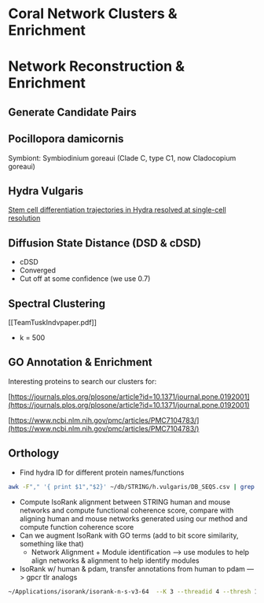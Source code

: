 # Coral Network Clusters & Enrichment

# Network Reconstruction & Enrichment

## Generate Candidate Pairs

## Pocillopora damicornis

Symbiont: Symbiodinium goreaui (Clade C, type C1, now Cladocopium goreaui)

## Hydra Vulgaris

[Stem cell differentiation trajectories in Hydra resolved at single-cell resolution](https://www.ncbi.nlm.nih.gov/pmc/articles/PMC7104783/)

## Diffusion State Distance (DSD & cDSD)

- cDSD
- Converged
- Cut off at some confidence (we use 0.7)

## Spectral Clustering

[[TeamTuskIndvpaper.pdf]]

- k = 500

## GO Annotation & Enrichment

Interesting proteins to search our clusters for:

[https://journals.plos.org/plosone/article?id=10.1371/journal.pone.0192001](https://journals.plos.org/plosone/article?id=10.1371/journal.pone.0192001)

[https://www.ncbi.nlm.nih.gov/pmc/articles/PMC7104783/](https://www.ncbi.nlm.nih.gov/pmc/articles/PMC7104783/)

## Orthology

- Find hydra ID for different protein names/functions

```bash
awk -F"," '{ print $1","$2}' ~/db/STRING/h.vulgaris/DB_SEQS.csv | grep -i {TERM} | sort | uniq -f 1
```

- Compute IsoRank alignment between STRING human and mouse networks and compute functional coherence score, compare with aligning human and mouse networks generated using our method and compute function coherence score
- Can we augment IsoRank with GO terms (add to bit score similarity, something like that)
    - Network Alignment + Module identification —> use modules to help align networks & alignment to help identify modules
- IsoRank w/ human & pdam, transfer annotations from human to pdam —> gpcr tlr analogs

```bash
~/Applications/isorank/isorank-n-s-v3-64  --K 3 --threadid 4 --thresh 1e-4 --alpha 0.6 --maxveclen 1000000 --o hsapi_hvulg_pdam_cluster_output.txt --prefix /afs/csail/u/s/samsl/Berger/interactionPredictionWithContact/isorank/isorank_human /afs/csail/u/s/samsl/Berger/interactionPredictionWithContact/isorank/Hsapi-Hvulg-Pdam.inp
```